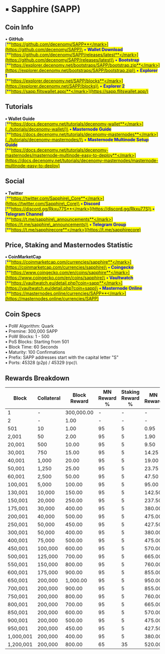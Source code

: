 # ▪ Sapphire (SAPP)

## Coin Info

• **GitHub**\
[<mark style="color:blue;">**https://github.com/decenomy/SAPP**</mark>](https://github.com/decenomy/SAPP)\
• **Wallet Download**\
[<mark style="color:blue;">**https://github.com/decenomy/SAPP/releases/latest**</mark>](https://github.com/decenomy/SAPP/releases/latest)\
• **Bootstrap**\
[<mark style="color:blue;">**https://explorer.decenomy.net/bootstraps/SAPP/bootstrap.zip**</mark>](https://explorer.decenomy.net/bootstraps/SAPP/bootstrap.zip)\
• **Explorer 1** \
[<mark style="color:blue;">**https://explorer.decenomy.net/SAPP/blocks**</mark>](https://explorer.decenomy.net/SAPP/blocks)\
• **Explorer 2**\
[<mark style="color:blue;">**https://sapp.flitswallet.app/**</mark>](https://sapp.flitswallet.app/)

## Tutorials

**• Wallet Guide**\
[<mark style="color:blue;">**https://docs.decenomy.net/tutorials/decenomy-wallet**</mark>](../tutorials/decenomy-wallet/)\
**• Masternode Guide**\
[<mark style="color:blue;">**https://docs.decenomy.net/tutorials/decenomy-masternodes**</mark>](../tutorials/decenomy-masternodes/)\
• **Masternode Multinode Setup Guide**\
[<mark style="color:blue;">**https://docs.decenomy.net/tutorials/decenomy-masternodes/masternode-multinode-easy-to-deploy**</mark>](https://docs.decenomy.net/tutorials/decenomy-masternodes/masternode-multinode-easy-to-deploy)

## Social

**• Twitter**\
[<mark style="color:blue;">**https://twitter.com/Sapphire\_Core**</mark>](https://twitter.com/Sapphire\_Core)\
**• Discord**\
[<mark style="color:blue;">**https://discord.gg/Rkxu77S**</mark>](https://discord.gg/Rkxu77S)\
**• Telegram Channel**\
[<mark style="color:blue;">**https://t.me/sapphire\_announcements**</mark>](https://t.me/sapphire\_announcements)\
**• Telegram Group**\
[<mark style="color:blue;">**https://t.me/sapphirecore**</mark>](https://t.me/sapphirecore)

## Price, Staking and Masternodes Statistic

**• CoinMarketCap**\
[<mark style="color:blue;">**https://coinmarketcap.com/currencies/sapphire**</mark>](https://coinmarketcap.com/currencies/sapphire)\
**• Coingecko**\
[<mark style="color:blue;">**https://www.coingecko.com/en/coins/sapphire**</mark>](https://www.coingecko.com/en/coins/sapphire)\
**• Vaultwatch**\
[<mark style="color:blue;">**https://vaultwatch.eu/detail.php?coin=sapp**</mark>](https://vaultwatch.eu/detail.php?coin=sapp)\
**• Masternode Online**\
[<mark style="color:blue;">**https://masternodes.online/currencies/SAPP**</mark>](https://masternodes.online/currencies/SAPP)

## Coin Specs

• PoW Algorithm: Quark\
• Premine: 300,000 SAPP\
• PoW Blocks: 1 - 500\
• PoS Blocks: Starting from 501\
• Block Time: 60 Seconds\
• Maturity: 100 Confirmations\
• Prefix: SAPP addresses start with the capital letter "S"\
• Ports: 45328 (p2p) / 45329 (rpc)\


## Rewards Breakdown

| Block     | Collateral | Block Reward | MN Reward % | Staking Reward % | MN Reward | Staker Reward |
| --------- | ---------- | ------------ | ----------- | ---------------- | --------- | ------------- |
| 1         | -          | 300,000.00   | -           | -                | -         | -             |
| 2         | -          | 1.00         | -           | -                | -         | -             |
| 501       | 10         | 1.00         | 95          | 5                | 0.95      | 0.05          |
| 2,001     | 50         | 2.00         | 95          | 5                | 1.90      | 0.10          |
| 20,001    | 500        | 10.00        | 95          | 5                | 9.50      | 0.50          |
| 30,001    | 750        | 15.00        | 95          | 5                | 14.25     | 0.75          |
| 40,001    | 1,000      | 20.00        | 95          | 5                | 19.00     | 1.00          |
| 50,001    | 1,250      | 25.00        | 95          | 5                | 23.75     | 1.25          |
| 60,001    | 2,500      | 50.00        | 95          | 5                | 47.50     | 2.50          |
| 100,001   | 5,000      | 100.00       | 95          | 5                | 95.00     | 5.00          |
| 130,001   | 10,000     | 150.00       | 95          | 5                | 142.50    | 7.50          |
| 150,001   | 20,000     | 250.00       | 95          | 5                | 237.50    | 12.50         |
| 175,001   | 30,000     | 400.00       | 95          | 5                | 380.00    | 20.00         |
| 200,001   | 40,000     | 500.00       | 95          | 5                | 475.00    | 25.00         |
| 250,001   | 50,000     | 450.00       | 95          | 5                | 427.50    | 22.50         |
| 300,001   | 50,000     | 400.00       | 95          | 5                | 380.00    | 20.00         |
| 400,001   | 75,000     | 500.00       | 95          | 5                | 475.00    | 25.00         |
| 450,001   | 100,000    | 600.00       | 95          | 5                | 570.00    | 30.00         |
| 500,001   | 125,000    | 700.00       | 95          | 5                | 665.00    | 35.00         |
| 550,001   | 150,000    | 800.00       | 95          | 5                | 760.00    | 40.00         |
| 600,001   | 175,000    | 900.00       | 95          | 5                | 855.00    | 45.00         |
| 650,001   | 200,000    | 1,000.00     | 95          | 5                | 950.00    | 50.00         |
| 700,001   | 200,000    | 900.00       | 95          | 5                | 855.00    | 45.00         |
| 750,001   | 200,000    | 800.00       | 95          | 5                | 760.00    | 40.00         |
| 800,001   | 200,000    | 700.00       | 95          | 5                | 665.00    | 35.00         |
| 850,001   | 200,000    | 600.00       | 95          | 5                | 570.00    | 30.00         |
| 900,001   | 200,000    | 500.00       | 95          | 5                | 475.00    | 25.00         |
| 950,001   | 200,000    | 450.00       | 95          | 5                | 427.50    | 22.50         |
| 1,000,001 | 200,000    | 400.00       | 95          | 5                | 380.00    | 20.00         |
| 1,200,001 | 200,000    | 800.00       | 65          | 35               | 520.00    | 280.00        |
